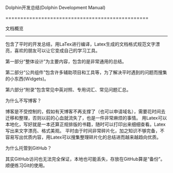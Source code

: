 
Dolphin开发总结(Dolphin Development Manual)

================================================

文档概览

------------------------------------------------

包含了平时的开发总结，用LaTex进行编译，Latex生成的文档格式规范文字漂亮，喜欢的朋友可以让它变成自己的学习工具。

第一部分“整体设计”为主要内容，包含的是非常通用的总结。

第二部分“公共组件”包含许多辅助项目和工具等，为了解决平时遇到的问题而搜集的小东西(Widgets)。

第六部分“附录”包含常见中英对照、专用词汇、常见问题汇总。


为什么不写博客？

博客是不受控制的，假如有天博客不再支撑了（也可以申请域名），需要花时间去迁移和整理，否则以前的心血就流失了，也是一件非常麻烦的事情。
用Latex可以本地化，写好就是一本还算正规排版的书籍，随时可以打印出来细细查看。Latex写出来文字漂亮、格式美观。
平时由于时间非常碎片化，加之知识不够完备，不容易写出优质内容，用Latex可以搜集整理碎片化的总结进而越来越趋向优质。

为什么托管到GitHub？

其实GitHub访问也无法完全保证，本地也可能丢失，存放在GitHub算是“备份”。顺便练习Git的使用。

